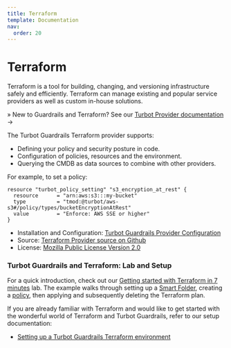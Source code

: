 ```yaml
---
title: Terraform
template: Documentation
nav:
  order: 20
---
```


# Terraform

Terraform is a tool for building, changing, and versioning infrastructure safely
and efficiently. Terraform can manage existing and popular service providers as
well as custom in-house solutions.

<div className="alert alert-info font-weight-bold">
  &raquo; New to Guardrails and Terraform? See our <a href="https://www.terraform.io/docs/providers/turbot/" target="_blank">Turbot Provider documentation</a> &rarr;
</div>

The Turbot Guardrails Terraform provider supports:

- Defining your policy and security posture in code.
- Configuration of policies, resources and the environment.
- Querying the CMDB as data sources to combine with other providers.

For example, to set a policy:

```hcl
resource "turbot_policy_setting" "s3_encryption_at_rest" {
  resource      = "arn:aws:s3:::my-bucket"
  type          = "tmod:@turbot/aws-s3#/policy/types/bucketEncryptionAtRest"
  value         = "Enforce: AWS SSE or higher"
}
```

- Installation and Configuration: [Turbot Guardrails Provider Configuration](reference/terraform/setup)
- Source: [Terraform Provider source on Github](https://github.com/turbot/terraform-provider-turbot)
- License: [Mozilla Public License Version 2.0](https://github.com/turbot/terraform-provider-turbot/blob/master/LICENSE)

### Turbot Guardrails and Terraform: Lab and Setup

For a quick introduction, check out our
[Getting started with Terraform in 7 minutes](7-minute-labs/terraform) lab. The
example walks through setting up a
[Smart Folder](guides/working-with-folders/smart), creating a
[policy](concepts/policies), then applying and subsequently deleting the
Terraform plan.

If you are already familiar with Terraform and would like to get started with
the wonderful world of Terraform and Turbot Guardrails, refer to our setup documentation:

- [Setting up a Turbot Guardrails Terraform environment](reference/terraform/setup)
